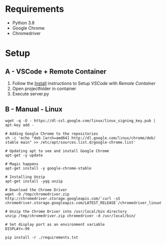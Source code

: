 
# Requirements
* Python 3.8
* Google Chrome
* Chromedriver

# Setup
## A - VSCode + Remote Container

1. Follow the [Install](https://marketplace.visualstudio.com/items?itemName=ms-vscode-remote.remote-containers) instructions to Setup *VSCode* with *Remote Container*
2. Open projectfolder in container
3. Execute server.py

## B - Manual - Linux
```
wget -q -O - https://dl-ssl.google.com/linux/linux_signing_key.pub | apt-key add -

# Adding Google Chrome to the repositories
sh -c 'echo "deb [arch=amd64] http://dl.google.com/linux/chrome/deb/ stable main" >> /etc/apt/sources.list.d/google-chrome.list'

# Updating apt to see and install Google Chrome
apt-get -y update

# Magic happens
apt-get install -y google-chrome-stable

# Installing Unzip
apt-get install -yqq unzip

# Download the Chrome Driver
wget -O /tmp/chromedriver.zip http://chromedriver.storage.googleapis.com/`curl -sS chromedriver.storage.googleapis.com/LATEST_RELEASE`/chromedriver_linux64.zip

# Unzip the Chrome Driver into /usr/local/bin directory
unzip /tmp/chromedriver.zip chromedriver -d /usr/local/bin/

# Set display port as an environment variable
DISPLAY=:99

pip install -r ./requirements.txt

```

